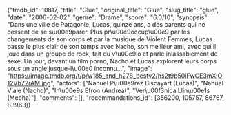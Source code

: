 {"tmdb_id": 10817, "title": "Glue", "original_title": "Glue", "slug_title": "glue", "date": "2006-02-02", "genre": "Drame", "score": "6.0/10", "synopsis": "Dans une ville de Patagonie, Lucas, quinze ans, a des parents qui ne cessent de se s\u00e9parer. Plus pr\u00e9occup\u00e9 par les changements de son corps et par la musique de Violent Femmes, Lucas passe le plus clair de son temps avec Nacho, son meilleur ami, avec qui il joue dans un groupe de rock, fait du v\u00e9lo et parle inlassablement de sexe. Un jour, devant un film porno, Nacho et Lucas explorent leurs corps sous un angle jusque-l\u00e0 inconnu...", "image": "https://image.tmdb.org/t/p/w185_and_h278_bestv2/hs2t9b50iFwCE3mXlO12Vb72rAM.jpg", "actors": ["Nahuel P\u00e9rez Biscayart (Lucas)", "Nahuel Viale (Nacho)", "In\u00e9s Efron (Andrea)", "Ver\u00f3nica Llin\u00e1s (Mecha)"], "comments": [], "recommandations_id": [356200, 105757, 86767, 83963]}